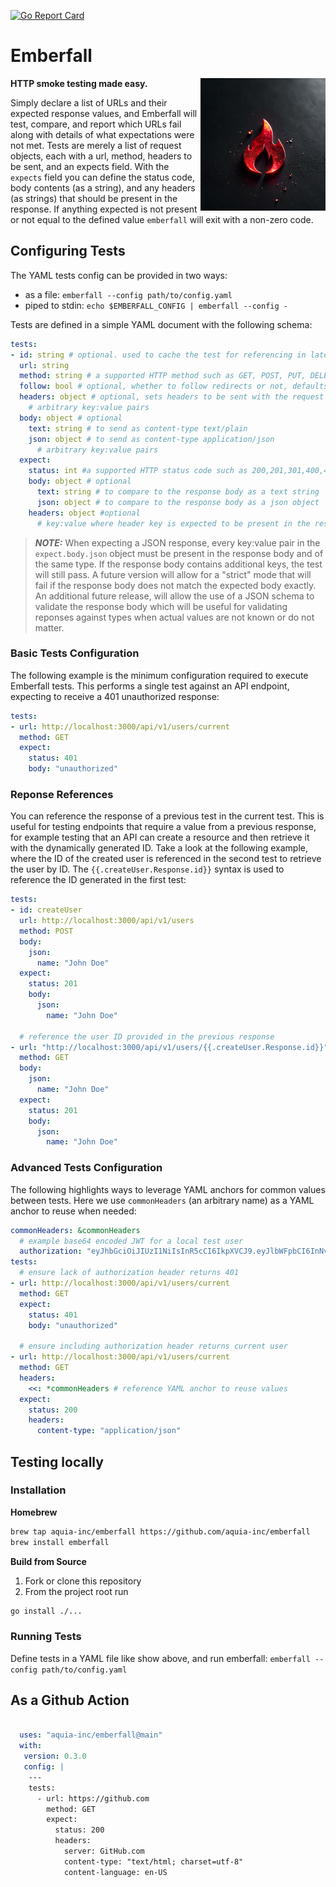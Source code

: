 [![Go Report Card](https://goreportcard.com/badge/github.com/aquia-inc/emberfall)](https://goreportcard.com/report/github.com/aquia-inc/emberfall) 
# Emberfall

<img align="right" width="200" src="./emberfall-logo.png">

**HTTP smoke testing made easy.**

Simply declare a list of URLs and their expected response values, and Emberfall will test, compare, and report which URLs fail along with details of what expectations were not met. Tests are merely a list of request objects, each with a url, method, headers to be sent, and an expects field. With the `expects` field you can define the status code, body contents (as a string), and any headers (as strings) that should be present in the response. If anything expected is not present or not equal to the defined value `emberfall` will exit with a non-zero code.


## Configuring Tests

The YAML tests config can be provided in two ways:
- as a file: `emberfall --config path/to/config.yaml`
- piped to stdin: `echo $EMBERFALL_CONFIG | emberfall --config -` 

Tests are defined in a simple YAML document with the following schema:
```yaml
tests:
- id: string # optional. used to cache the test for referencing in later tests. See Response References below
  url: string
  method: string # a supported HTTP method such as GET, POST, PUT, DELETE, etc...
  follow: bool # optional, whether to follow redirects or not, defaults to false
  headers: object # optional, sets headers to be sent with the request
    # arbitrary key:value pairs
  body: object # optional
    text: string # to send as content-type text/plain
    json: object # to send as content-type application/json
      # arbitrary key:value pairs
  expect:
    status: int #a supported HTTP status code such as 200,201,301,400,404, etc...
    body: object # optional
      text: string # to compare to the response body as a text string
      json: object # to compare to the response body as a json object
    headers: object #optional
      # key:value where header key is expected to be present in the response
```
> **_NOTE:_**  When expecting a JSON response, every key:value pair in the `expect.body.json` object must be present in the response body and of the same type. If the response body contains additional keys, the test will still pass. A future version will allow for a "strict" mode that will fail if the response body does not match the expected body exactly. An additional future release, will allow the use of a JSON schema to validate the response body which will be useful for validating reponses against types when actual values are not known or do not matter.

### Basic Tests Configuration
The following example is the minimum configuration required to execute Emberfall tests. This performs a single test against an API endpoint, expecting to receive a 401 unauthorized response:
```yaml
tests:
- url: http://localhost:3000/api/v1/users/current
  method: GET
  expect:
    status: 401
    body: "unauthorized"
```

### Reponse References
You can reference the response of a previous test in the current test. This is useful for testing endpoints that require a value from a previous response, for example testing that an API can create a resource and then retrieve it with the dynamically generated ID. Take a look at the following example, where the ID of the created user is referenced in the second test to retrieve the user by ID. The `{{.createUser.Response.id}}` syntax is used to reference the ID generated in the first test:
```yaml
tests:
- id: createUser
  url: http://localhost:3000/api/v1/users
  method: POST
  body:
    json:
      name: "John Doe"
  expect:
    status: 201
    body:
      json:
        name: "John Doe"

  # reference the user ID provided in the previous response
- url: "http://localhost:3000/api/v1/users/{{.createUser.Response.id}}"
  method: GET
  body:
    json:
      name: "John Doe"
  expect:
    status: 201
    body:
      json:
        name: "John Doe"

```
### Advanced Tests Configuration
The following highlights ways to leverage YAML anchors for common values between tests. Here we use `commonHeaders` (an arbitrary name) as a YAML anchor to reuse when needed:
```yaml
commonHeaders: &commonHeaders
  # example base64 encoded JWT for a local test user
  authorization: "eyJhbGciOiJIUzI1NiIsInR5cCI6IkpXVCJ9.eyJlbWFpbCI6InNvbWVvbmVAZXhhbXBsZS5jb20ifQ.54aXRXGjRGG7ft3aZ-Y75CVqq-falx5sgIhrafjzD-g"
tests:
  # ensure lack of authorization header returns 401
- url: http://localhost:3000/api/v1/users/current
  method: GET
  expect:
    status: 401
    body: "unauthorized"
  
  # ensure including authorization header returns current user
- url: http://localhost:3000/api/v1/users/current
  method: GET
  headers:
    <<: *commonHeaders # reference YAML anchor to reuse values
  expect:
    status: 200
    headers:
      content-type: "application/json"
```
## Testing locally

### Installation

**Homebrew**
```sh
brew tap aquia-inc/emberfall https://github.com/aquia-inc/emberfall
brew install emberfall
```
**Build from Source**
1. Fork or clone this repository
2. From the project root run
```bash
go install ./...
```

### Running Tests

Define tests in a YAML file like show above, and run emberfall: `emberfall --config path/to/config.yaml`

## As a Github Action

```yaml

  uses: "aquia-inc/emberfall@main"
  with:
   version: 0.3.0
   config: | 
    ---
    tests:  
      - url: https://github.com
        method: GET
        expect:
          status: 200
          headers:
            server: GitHub.com
            content-type: "text/html; charset=utf-8"
            content-language: en-US
      
```
